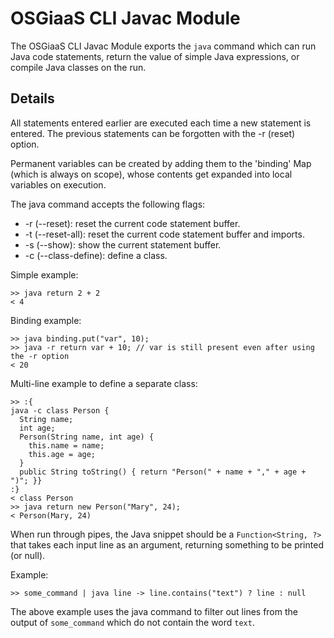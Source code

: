 # OSGiaaS CLI Javac Module

The OSGiaaS CLI Javac Module exports the `java` command which can run Java code statements, return the value of
simple Java expressions, or compile Java classes on the run.

## Details

All statements entered earlier are executed each time a new statement is entered.
The previous statements can be forgotten with the -r (reset) option.

Permanent variables can be created by adding them to the 'binding' Map (which is always on scope),
whose contents get expanded into local variables on execution.

The java command accepts the following flags:

  * -r (--reset): reset the current code statement buffer.
  * -t (--reset-all): reset the current code statement buffer and imports.
  * -s (--show): show the current statement buffer.
  * -c (--class-define): define a class.

Simple example:

```
>> java return 2 + 2
< 4
```

Binding example:

```
>> java binding.put("var", 10);
>> java -r return var + 10; // var is still present even after using the -r option
< 20
```

Multi-line example to define a separate class:

```
>> :{
java -c class Person {
  String name;
  int age;
  Person(String name, int age) {
    this.name = name;
    this.age = age;
  }
  public String toString() { return "Person(" + name + "," + age + ")"; }}
:}
< class Person
>> java return new Person("Mary", 24);
< Person(Mary, 24)
```

When run through pipes, the Java snippet should be a `Function<String, ?>` that takes each input line as an argument,
returning something to be printed (or null).

Example:

```
>> some_command | java line -> line.contains("text") ? line : null
```

The above example uses the java command to filter out lines from the output of `some_command` which do not
contain the word `text`.


